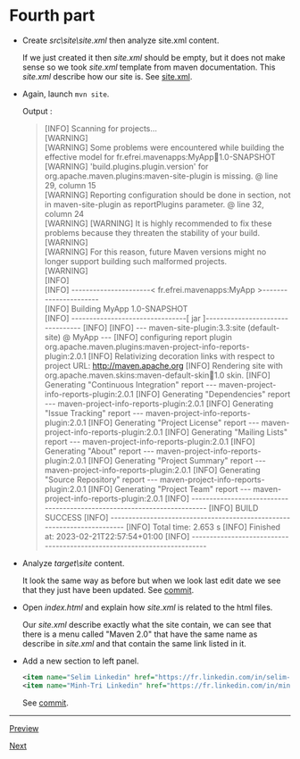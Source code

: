 
# Fourth part  

* Create *src\site\site.xml* then analyze site.xml content.

  If we just created it then *site.xml* should be empty, but it does not make sense so we took *site.xml* template from maven documentation. This *site.xml* describe how our site is. See [site.xml](https://github.com/selimhaddioui/EFREI_JavaAvancee/commit/fb06933b283c3987492adb3fb101256ee7afe095#diff-9c59bd8d6e464486ca6f124760b6d67235cd96f5c5a0186317c65da34aeb54e3).  

* Again, launch `mvn site`.  

  Output :  

  > [INFO] Scanning for projects...  
    [WARNING]  
    [WARNING] Some problems were encountered while building the effective model for fr.efrei.mavenapps:MyApp:jar:1.0-SNAPSHOT  
    [WARNING] 'build.plugins.plugin.version' for org.apache.maven.plugins:maven-site-plugin is missing. @ line 29, column 15  
    [WARNING] Reporting configuration should be done in <reporting> section, not in maven-site-plugin <configuration> as reportPlugins parameter. @ line 32, column 24  
    [WARNING]
    [WARNING] It is highly recommended to fix these problems because they threaten the stability of your build.  
    [WARNING]  
    [WARNING] For this reason, future Maven versions might no longer support building such malformed projects.  
    [WARNING]  
    [INFO]  
    [INFO] ----------------------< fr.efrei.mavenapps:MyApp >----------------------  
    [INFO] Building MyApp 1.0-SNAPSHOT  
    [INFO] --------------------------------[ jar ]---------------------------------
    [INFO]
    [INFO] --- maven-site-plugin:3.3:site (default-site) @ MyApp ---
    [INFO] configuring report plugin org.apache.maven.plugins:maven-project-info-reports-plugin:2.0.1
    [INFO] Relativizing decoration links with respect to project URL: <http://maven.apache.org>
    [INFO] Rendering site with org.apache.maven.skins:maven-default-skin:jar:1.0 skin.
    [INFO] Generating "Continuous Integration" report    --- maven-project-info-reports-plugin:2.0.1
    [INFO] Generating "Dependencies" report    --- maven-project-info-reports-plugin:2.0.1
    [INFO] Generating "Issue Tracking" report    --- maven-project-info-reports-plugin:2.0.1
    [INFO] Generating "Project License" report    --- maven-project-info-reports-plugin:2.0.1
    [INFO] Generating "Mailing Lists" report    --- maven-project-info-reports-plugin:2.0.1
    [INFO] Generating "About" report    --- maven-project-info-reports-plugin:2.0.1
    [INFO] Generating "Project Summary" report    --- maven-project-info-reports-plugin:2.0.1
    [INFO] Generating "Source Repository" report    --- maven-project-info-reports-plugin:2.0.1
    [INFO] Generating "Project Team" report    --- maven-project-info-reports-plugin:2.0.1
    [INFO] ------------------------------------------------------------------------
    [INFO] BUILD SUCCESS
    [INFO] ------------------------------------------------------------------------
    [INFO] Total time:  2.653 s
    [INFO] Finished at: 2023-02-21T22:57:54+01:00
    [INFO] ------------------------------------------------------------------------

* Analyze *target\site* content.

  It look the same way as before but when we look last edit date we see that they just have been updated. See [commit](https://github.com/selimhaddioui/EFREI_JavaAvancee/commit/2879d2e593a56071148ea94523b50a80c337daac).  

* Open *index.html* and explain how *site.xml* is related to the html files.  

  Our *site.xml* describe exactly what the site contain, we can see that there is a menu called "Maven 2.0" that have the same name as describe in *site.xml* and that contain the same link listed in it.

* Add a new section to left panel.  

  ```xml
  <item name="Selim Linkedin" href="https://fr.linkedin.com/in/selim-haddioui"/>
  <item name="Minh-Tri Linkedin" href="https://fr.linkedin.com/in/minh-tri-nguyen-75abb020b"/>
  ```

  See [commit](https://github.com/selimhaddioui/EFREI_JavaAvancee/commit/a69714d81d26fc4104ba4e435a3f4bab4956c132).  

---

[Preview](./1.3-third-part.md)

[Next](./2.1-first-part.md)  
